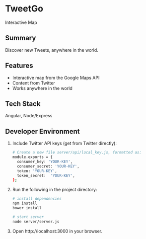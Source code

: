 # TweetGo
Interactive Map

## Summary

Discover new Tweets, anywhere in the world.

## Features

- Interactive map from the Google Maps API
- Content from Twitter
- Works anywhere in the world

## Tech Stack

Angular, Node/Express

## Developer Environment

1. Include Twitter API keys (get from Twitter directly):
   ```sh
   # Create a new file server/api/local_key.js, formatted as:
   module.exports = {
     consumer_key: 'YOUR-KEY',
     consumer_secret: 'YOUR-KEY',
     token: 'YOUR-KEY',
     token_secret:  'YOUR-KEY',
   };
   ```

1. Run the following in the project directory:

    ```sh
    # install dependencies
    npm install
    bower install

    # start server
    node server/server.js
    ```

1. Open http://localhost:3000 in your browser.
